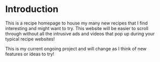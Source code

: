 # Introduction

This is a recipe homepage to house my many new recipes that I find interesting and might want to try. This website will be easier to scroll through without all the intrusive ads and videos that pop up during your typical recipe websites!

This is my current ongoing project and will change as I think of new features or ideas to try!
